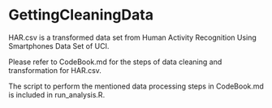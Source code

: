 # GettingCleaningData
HAR.csv is a transformed data set from Human Activity Recognition Using Smartphones Data Set of UCI. 

Please refer to CodeBook.md for the steps of data cleaning and transformation for HAR.csv.

The script to perform the mentioned data processing steps in CodeBook.md is included in run_analysis.R.

